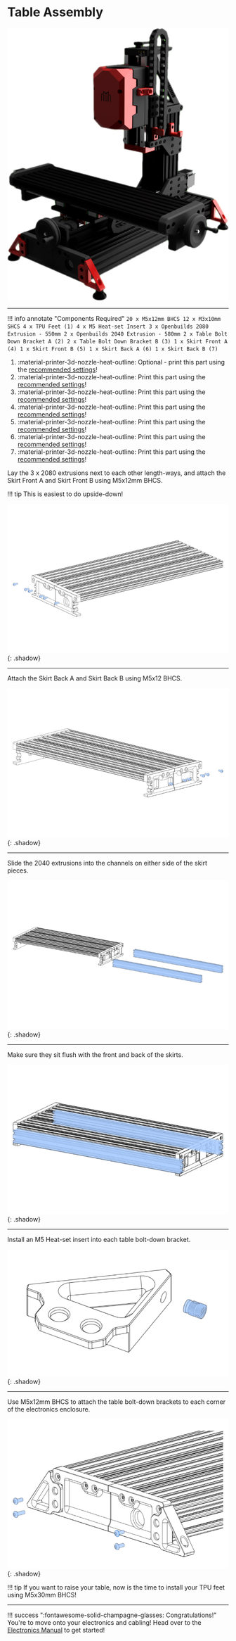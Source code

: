 # Table Assembly

![](../img/table_assembly/table_assembly.png)

---

!!! info annotate "Components Required"
    ```
    20 x M5x12mm BHCS
    12 x M3x10mm SHCS
     4 x TPU Feet (1)
     4 x M5 Heat-set Insert
     3 x Openbuilds 2080 Extrusion - 550mm
     2 x Openbuilds 2040 Extrusion - 580mm
     2 x Table Bolt Down Bracket A (2)
     2 x Table Bolt Down Bracket B (3)
     1 x Skirt Front A (4)
     1 x Skirt Front B (5)
     1 x Skirt Back A (6)
     1 x Skirt Back B (7)
    ```
1. :material-printer-3d-nozzle-heat-outline: Optional - print this part using the [recommended settings](../../printing/print_guide.md#electronics-table)!
2. :material-printer-3d-nozzle-heat-outline: Print this part using the [recommended settings](../../printing/print_guide.md#electronics-table)!
3. :material-printer-3d-nozzle-heat-outline: Print this part using the [recommended settings](../../printing/print_guide.md#electronics-table)!
4. :material-printer-3d-nozzle-heat-outline: Print this part using the [recommended settings](../../printing/print_guide.md#electronics-table)!
5. :material-printer-3d-nozzle-heat-outline: Print this part using the [recommended settings](../../printing/print_guide.md#electronics-table)!
6. :material-printer-3d-nozzle-heat-outline: Print this part using the [recommended settings](../../printing/print_guide.md#electronics-table)!
7. :material-printer-3d-nozzle-heat-outline: Print this part using the [recommended settings](../../printing/print_guide.md#electronics-table)!

Lay the 3 x 2080 extrusions next to each other length-ways, and attach the Skirt Front A and Skirt Front B using M5x12mm BHCS.

!!! tip
    This is easiest to do upside-down!

![](../img/table_assembly/y_axis_step_87.png){: .shadow}

---

Attach the Skirt Back A and Skirt Back B using M5x12 BHCS.

![](../img/table_assembly/y_axis_step_88.png){: .shadow}

---

Slide the 2040 extrusions into the channels on either side of the skirt pieces.

![](../img/table_assembly/y_axis_step_89.png){: .shadow}

---

Make sure they sit flush with the front and back of the skirts.

![](../img/table_assembly/y_axis_step_90.png){: .shadow}

---
Install an M5 Heat-set insert into each table bolt-down bracket.

![](../img/table_assembly/y_axis_step_90.1.png){: .shadow}

---

Use M5x12mm BHCS to attach the table bolt-down brackets to each corner of the electronics enclosure.

![](../img/table_assembly/y_axis_step_91.png){: .shadow}

!!! tip
    If you want to raise your table, now is the time to install your TPU feet using M5x30mm BHCS!

---
!!! success ":fontawesome-solid-champagne-glasses: Congratulations!"
    You're to move onto your electronics and cabling! Head over to
    the [Electronics Manual](../../electronics_manual/index.md) to get started!